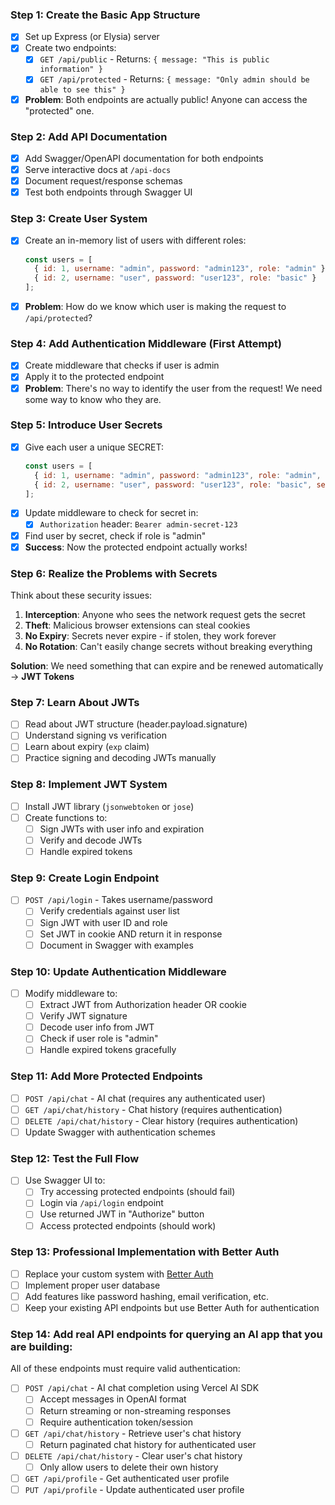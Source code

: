 ### Step 1: Create the Basic App Structure
- [x] Set up Express (or Elysia) server
- [x] Create two endpoints:
  - [x] `GET /api/public` - Returns: `{ message: "This is public information" }`
  - [x] `GET /api/protected` - Returns: `{ message: "Only admin should be able to see this" }`
- [x] **Problem**: Both endpoints are actually public! Anyone can access the "protected" one.

### Step 2: Add API Documentation
- [x] Add Swagger/OpenAPI documentation for both endpoints
- [x] Serve interactive docs at `/api-docs`
- [x] Document request/response schemas
- [x] Test both endpoints through Swagger UI

### Step 3: Create User System
- [x] Create an in-memory list of users with different roles:
  ```javascript
  const users = [
    { id: 1, username: "admin", password: "admin123", role: "admin" },
    { id: 2, username: "user", password: "user123", role: "basic" }
  ];
  ```
- [x] **Problem**: How do we know which user is making the request to `/api/protected`?

### Step 4: Add Authentication Middleware (First Attempt)
- [x] Create middleware that checks if user is admin
- [x] Apply it to the protected endpoint
- [x] **Problem**: There's no way to identify the user from the request! We need some way to know who they are.

### Step 5: Introduce User Secrets
- [x] Give each user a unique SECRET:
  ```javascript
  const users = [
    { id: 1, username: "admin", password: "admin123", role: "admin", secret: "admin-secret-123" },
    { id: 2, username: "user", password: "user123", role: "basic", secret: "user-secret-456" }
  ];
  ```
- [x] Update middleware to check for secret in:
  - [x] `Authorization` header: `Bearer admin-secret-123`
- [x] Find user by secret, check if role is "admin"
- [x] **Success**: Now the protected endpoint actually works!

### Step 6: Realize the Problems with Secrets
Think about these security issues:
1. **Interception**: Anyone who sees the network request gets the secret
2. **Theft**: Malicious browser extensions can steal cookies
3. **No Expiry**: Secrets never expire - if stolen, they work forever
4. **No Rotation**: Can't easily change secrets without breaking everything

**Solution**: We need something that can expire and be renewed automatically → **JWT Tokens**

### Step 7: Learn About JWTs
- [ ] Read about JWT structure (header.payload.signature)
- [ ] Understand signing vs verification
- [ ] Learn about expiry (`exp` claim)
- [ ] Practice signing and decoding JWTs manually

### Step 8: Implement JWT System
- [ ] Install JWT library (`jsonwebtoken` or `jose`)
- [ ] Create functions to:
  - [ ] Sign JWTs with user info and expiration
  - [ ] Verify and decode JWTs
  - [ ] Handle expired tokens

### Step 9: Create Login Endpoint
- [ ] `POST /api/login` - Takes username/password
  - [ ] Verify credentials against user list
  - [ ] Sign JWT with user ID and role
  - [ ] Set JWT in cookie AND return it in response
  - [ ] Document in Swagger with examples

### Step 10: Update Authentication Middleware
- [ ] Modify middleware to:
  - [ ] Extract JWT from Authorization header OR cookie
  - [ ] Verify JWT signature
  - [ ] Decode user info from JWT
  - [ ] Check if user role is "admin"
  - [ ] Handle expired tokens gracefully

### Step 11: Add More Protected Endpoints
- [ ] `POST /api/chat` - AI chat (requires any authenticated user)
- [ ] `GET /api/chat/history` - Chat history (requires authentication)
- [ ] `DELETE /api/chat/history` - Clear history (requires authentication)
- [ ] Update Swagger with authentication schemes

### Step 12: Test the Full Flow
- [ ] Use Swagger UI to:
  - [ ] Try accessing protected endpoints (should fail)
  - [ ] Login via `/api/login` endpoint
  - [ ] Use returned JWT in "Authorize" button
  - [ ] Access protected endpoints (should work)

### Step 13: Professional Implementation with Better Auth
- [ ] Replace your custom system with [Better Auth](https://www.better-auth.com/)
- [ ] Implement proper user database
- [ ] Add features like password hashing, email verification, etc.
- [ ] Keep your existing API endpoints but use Better Auth for authentication

### Step 14: Add real API endpoints for querying an AI app that you are building:

All of these endpoints must require valid authentication:
- [ ] `POST /api/chat` - AI chat completion using Vercel AI SDK
  - [ ] Accept messages in OpenAI format
  - [ ] Return streaming or non-streaming responses
  - [ ] Require authentication token/session
- [ ] `GET /api/chat/history` - Retrieve user's chat history
  - [ ] Return paginated chat history for authenticated user
- [ ] `DELETE /api/chat/history` - Clear user's chat history
  - [ ] Only allow users to delete their own history
- [ ] `GET /api/profile` - Get authenticated user profile
- [ ] `PUT /api/profile` - Update authenticated user profile
